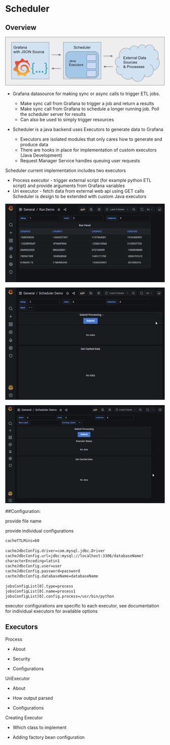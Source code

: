 # Scheduler

## Overview 



![Architecture Overview](docs/img/scheduler_overview.PNG)

* Grafana datasource for making sync or async calls to trigger ETL jobs.
    * Make sync call from Grafana to trigger a job and return a results
    * Make sync call from Grafana to schedule a longer running job. Poll the scheduler server for results
    * Can also be used to simply trigger resources 

* Scheduler is a java backend uses Executors to generate data to Grafana
    * Executors are isolated modules that only cares how to generate and produce data
    * There are hooks in place for implementation of custom executors (Java Development)
    * Request Manager Service handles queuing user requests

Scheduler current implementation includes two executors
* Process executor - trigger external script (for example python ETL script) and provide arguments from Grafana variables
* Uri executor - fetch data from external web api using GET calls
Scheduler is design to be extended with custom Java executors 

![Runner Demo](docs/img/runner_animation.gif)

![Scheduler Demo](docs/img/scheduler_animation.gif)

![Labeled Scheduler Demo](docs/img/labeled_animation.gif)


##Configuration:

provide file name

provide individual configurations

```properties
cacheTTLMins=60

cacheJdbcConfig.driver=com.mysql.jdbc.Driver
cacheJdbcConfig.url=jdbc:mysql://localhost:3306/databaseName?characterEncoding=latin1
cacheJdbcConfig.user=user
cacheJdbcConfig.password=password
cacheJdbcConfig.databaseName=databaseName

jobsConfigList[0].type=process
jobsConfigList[0].name=process1
jobsConfigList[0].config.process=/usr/bin/python
```

executor configurations are specific to each executor, see documentation for individual executors for available options

## Executors

Process

* About

* Security

* Configurations

UriExecutor

* About

* How output parsed

* Configurations

Creating Executor

* Which class to implement

* Adding factory bean configuration


